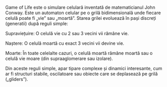 Game of Life este o simulare celulară inventată de matematicianul John Conway. Este un automaton celular pe o grilă bidimensională unde fiecare celulă poate fi „vie” sau „moartă”. Starea grilei evoluează în pași discreți (generatii) după reguli simple:

Supraviețuire: O celulă vie cu 2 sau 3 vecini vii rămâne vie.

Naștere: O celulă moartă cu exact 3 vecini vii devine vie.

Moarte: În toate celelalte cazuri, o celulă moartă rămâne moartă sau o celulă vie moare (din supraaglomerare sau izolare).

Din aceste reguli simple, apar tipare complexe și dinamici interesante, cum ar fi structuri stabile, oscilatoare sau obiecte care se deplasează pe grilă („gliders”).
